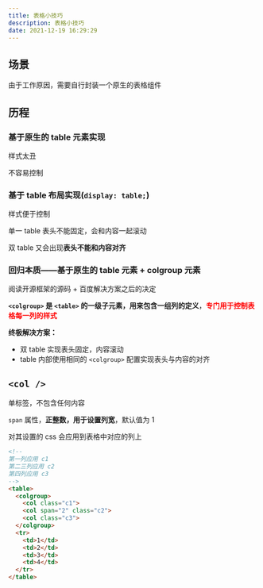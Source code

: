 ```yaml
---
title: 表格小技巧
description: 表格小技巧
date: 2021-12-19 16:29:29
---
```



## 场景

由于工作原因，需要自行封装一个原生的表格组件

## 历程

### 基于原生的 table 元素实现

样式太丑

不容易控制

### 基于 table 布局实现(`display: table;`)

样式便于控制

单一 table 表头不能固定，会和内容一起滚动

双 table 又会出现**表头不能和内容对齐**

### 回归本质——基于原生的 table 元素 + colgroup 元素

阅读开源框架的源码 + 百度解决方案之后的决定

**`<colgroup>` 是 `<table>` 的一级子元素，用来包含一组列的定义**，<span style="color: red;">**专门用于控制表格每一列的样式**</span>

**终极解决方案：**
  - 双 table 实现表头固定，内容滚动
  - table 内部使用相同的 `<colgroup>` 配置实现表头与内容的对齐

## `<col />`

单标签，不包含任何内容

`span` 属性，**正整数，用于设置列宽**，默认值为 1

对其设置的 css 会应用到表格中对应的列上

```html
<!--
第一列应用 c1
第二三列应用 c2
第四列应用 c3
-->
<table>
  <colgroup>
    <col class="c1">
    <col span="2" class="c2">
    <col class="c3">
  </colgroup>
  <tr>
    <td>1</td>
    <td>2</td>
    <td>3</td>
    <td>4</td>
  </tr>
</table>
```